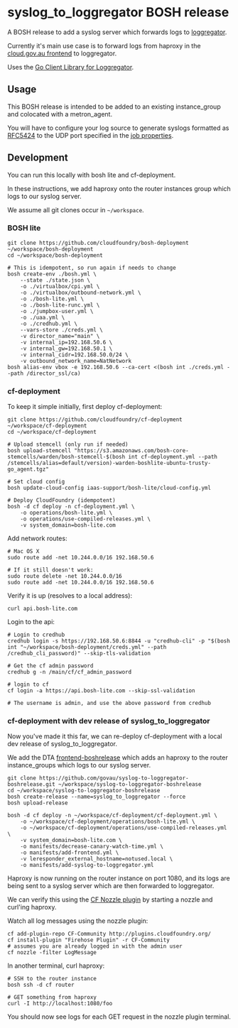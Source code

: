 # syslog_to_loggregator BOSH release

A BOSH release to add a syslog server which forwards logs to [loggregator](https://github.com/cloudfoundry/loggregator).

Currently it's main use case is to forward logs from haproxy in the [cloud.gov.au frontend](frontend-boshrelease) to loggregator.

Uses the [Go Client Library for Loggregator](https://github.com/cloudfoundry/go-loggregator).

## Usage

This BOSH release is intended to be added to an existing instance_group and colocated with a metron_agent.

You will have to configure your log source to generate syslogs formatted as [RFC5424](https://tools.ietf.org/html/rfc5424) to the UDP port specified in the [job properties](https://github.com/govau/syslog-to-loggregator-boshrelease/blob/master/jobs/syslog_to_loggregator/spec#L15).

## Development

You can run this locally with bosh lite and cf-deployment.

In these instructions, we add haproxy onto the router instances group which logs to our syslog server.

We assume all git clones occur in `~/workspace`.

### BOSH lite

```
git clone https://github.com/cloudfoundry/bosh-deployment ~/workspace/bosh-deployment
cd ~/workspace/bosh-deployment

# This is idempotent, so run again if needs to change
bosh create-env ./bosh.yml \
    --state ./state.json \
    -o ./virtualbox/cpi.yml \
    -o ./virtualbox/outbound-network.yml \
    -o ./bosh-lite.yml \
    -o ./bosh-lite-runc.yml \
    -o ./jumpbox-user.yml \
    -o ./uaa.yml \
    -o ./credhub.yml \
    --vars-store ./creds.yml \
    -v director_name="main" \
    -v internal_ip=192.168.50.6 \
    -v internal_gw=192.168.50.1 \
    -v internal_cidr=192.168.50.0/24 \
    -v outbound_network_name=NatNetwork
bosh alias-env vbox -e 192.168.50.6 --ca-cert <(bosh int ./creds.yml --path /director_ssl/ca)

```

### cf-deployment

To keep it simple initially, first deploy cf-deployment:

```
git clone https://github.com/cloudfoundry/cf-deployment ~/workspace/cf-deployment
cd ~/workspace/cf-deployment

# Upload stemcell (only run if needed)
bosh upload-stemcell "https://s3.amazonaws.com/bosh-core-stemcells/warden/bosh-stemcell-$(bosh int cf-deployment.yml --path /stemcells/alias=default/version)-warden-boshlite-ubuntu-trusty-go_agent.tgz"

# Set cloud config
bosh update-cloud-config iaas-support/bosh-lite/cloud-config.yml

# Deploy CloudFoundry (idempotent)
bosh -d cf deploy -n cf-deployment.yml \
    -o operations/bosh-lite.yml \
    -o operations/use-compiled-releases.yml \
    -v system_domain=bosh-lite.com
```

Add network routes:

```
# Mac OS X
sudo route add -net 10.244.0.0/16 192.168.50.6

# If it still doesn't work:
sudo route delete -net 10.244.0.0/16
sudo route add -net 10.244.0.0/16 192.168.50.6
```

Verify it is up (resolves to a local address):

```
curl api.bosh-lite.com
```

Login to the api:

```
# Login to credhub
credhub login -s https://192.168.50.6:8844 -u "credhub-cli" -p "$(bosh int "~/workspace/bosh-deployment/creds.yml" --path /credhub_cli_password)" --skip-tls-validation

# Get the cf admin password
credhub g -n /main/cf/cf_admin_password

# login to cf
cf login -a https://api.bosh-lite.com --skip-ssl-validation

# The username is admin, and use the above password from credhub
```

### cf-deployment with dev release of syslog_to_loggregator

Now you've made it this far, we can re-deploy cf-deployment with a local dev release of syslog_to_loggregator.

We add the DTA [frontend-boshrelease](https://github.com/govau/frontend-boshrelease) which adds an haproxy to
the router instance_groups which logs to our syslog server.

```
git clone https://github.com/govau/syslog-to-loggregator-boshrelease.git ~/workspace/syslog-to-loggregator-boshrelease
cd ~/workspace/syslog-to-loggregator-boshrelease
bosh create-release --name=syslog_to_loggregator --force
bosh upload-release

bosh -d cf deploy -n ~/workspace/cf-deployment/cf-deployment.yml \
    -o ~/workspace/cf-deployment/operations/bosh-lite.yml \
    -o ~/workspace/cf-deployment/operations/use-compiled-releases.yml \
    -v system_domain=bosh-lite.com \
    -o manifests/decrease-canary-watch-time.yml \
    -o manifests/add-frontend.yml \
    -v leresponder_external_hostname=notused.local \
    -o manifests/add-syslog-to-loggregator.yml
```

Haproxy is now running on the router instance on port 1080, and its logs are being sent to a syslog server which are then forwarded to loggregator.

We can verify this using the
[CF Nozzle plugin](https://github.com/cloudfoundry-attic/firehose-plugin) by starting a nozzle and curl'ing haproxy.

Watch all log messages using the nozzle plugin:

```
cf add-plugin-repo CF-Community http://plugins.cloudfoundry.org/
cf install-plugin "Firehose Plugin" -r CF-Community
# assumes you are already logged in with the admin user
cf nozzle -filter LogMessage
```

In another terminal, curl haproxy:

```
# SSH to the router instance
bosh ssh -d cf router

# GET something from haproxy
curl -I http://localhost:1080/foo
```

You should now see logs for each GET request in the nozzle plugin terminal.

